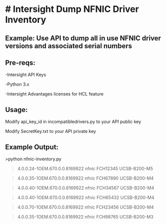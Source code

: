 <h1># Intersight Dump NFNIC Driver Inventory</h1>

<h2>Example: Use API to dump all in use NFNIC driver versions and associated serial numbers</h2>


<h2>Pre-reqs:</h2>
-Intersight API Keys

-Python 3.x

-Intersight Advantages licenses for HCL feature


<h2>Usage:</h2>
Modify api_key_id in incompatibledrivers.py to your API public key

Modify SecretKey.txt to your API private key



<h2>Example Output:</h2>
>python nfnic-inventory.py

>4.0.0.24-1OEM.670.0.0.8169922 nfnic FCH12345 UCSB-B200-M5

>4.0.0.35-1OEM.670.0.0.8169922 nfnic FCH67890 UCSB-B200-M4

>4.0.0.40-1OEM.670.0.0.8169922 nfnic FCH34567 UCSB-B200-M4

>4.0.0.40-1OEM.670.0.0.8169922 nfnic FCH65432 UCSB-B200-M4

>4.0.0.70-1OEM.670.0.0.8169922 nfnic FCH23456 UCSB-B200-M4

>4.0.0.35-1OEM.670.0.0.8169922 nfnic FCH98765 UCSB-B200-M3
